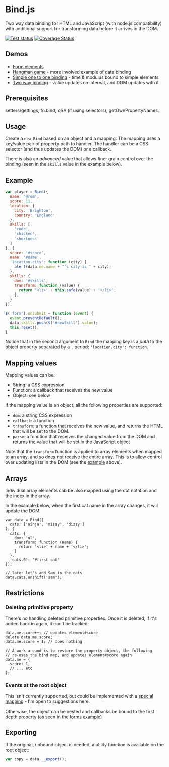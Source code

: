 # Bind.js

Two way data binding for HTML and JavaScript (with node.js compatibility) with additional support for transforming data before it arrives in the DOM.

[![Test status](https://api.travis-ci.org/remy/bind.png?branch=master)](https://travis-ci.org/remy/bind) [![Coverage Status](https://coveralls.io/repos/remy/bind/badge.svg)](https://coveralls.io/r/remy/bind)

## Demos

- [Form elements](https://jsbin.com/yoqaku/1/edit?console,output)
- [Hangman game](http://rem.jsbin.com/oZOvIJ/9/edit?js,output) - more involved example of data binding
- [Simple one to one binding](http://rem.jsbin.com/xavej/2/edit?js,output) - time & modulus bound to simple elements
- [Two way binding](http://rem.jsbin.com/vezeja/5/edit?js,output) - value updates on interval, and DOM updates with it

## Prerequisites

setters/gettings, fn.bind, qSA (if using selectors), getOwnPropertyNames.

## Usage

Create a `new Bind` based on an object and a mapping. The mapping uses a key/value pair of property path to handler. The handler can be a CSS selector (and thus updates the DOM) or a callback.

There is also an *advanced* value that allows finer grain control over the binding (seen in the `skills` value in the example below).

## Example

```js
var player = Bind({
  name: '@rem',
  score: 11,
  location: {
    city: 'Brighton',
    country: 'England'
  },
  skills: [
    'code',
    'chicken',
    'shortness'
  ]
}, {
  score: '#score',
  name: '#name',
  'location.city': function (city) {
    alert(data.me.name + "'s city is " + city);
  },
  skills: {
    dom: '#skills',
    transform: function (value) {
      return '<li>' + this.safe(value) + '</li>';
    },
  }
});

$('form').onsubmit = function (event) {
  event.preventDefault();
  data.skills.push($('#newSkill').value);
  this.reset();
}
```

Notice that in the second argument to `Bind` the mapping key is a *path* to the object property separated by a `.` period: `'location.city': function`.

## Mapping values

Mapping values can be:

* String: a CSS expression
* Function: a callback that receives the new value
* Object: see below

If the mapping value is an object, all the following properties are supported:

* `dom`: a string CSS expression
* `callback`: a function
* `transform`: a function that receives the new value, and returns the HTML that will be set to the DOM.
* `parse`: a function that receives the changed value from the DOM and returns the value that will be set in the JavaScript object

Note that the `transform` function is applied to array elements when mapped to an array, and so does not receive the entire array. This is to allow control over updating lists in the DOM (see the [example](#example) above).

## Arrays

Individual array elements cab be also mapped using the dot notation and the index in the array.

In the example below, when the first cat name in the array changes, it will update the DOM.

```
var data = Bind({
  cats: ['ninja', 'missy', 'dizzy']
}, {
  cats: {
    dom: 'ul',
    transform: function (name) {
      return '<li>' + name + '</li>';
    }
  },
  'cats.0': '#first-cat'
});

// later let's add Sam to the cats
data.cats.unshift('sam');
```

## Restrictions

### Deleting primitive property

There's no handling deleted primitive properties. Once it is deleted, if it's added back in again, it can't be tracked:

```
data.me.score++; // updates element#score
delete data.me.score;
data.me.score = 1; // does nothing

// A work around is to restore the property object, the following
// re-uses the bind map, and updates element#score again
data.me = {
  score: 1,
  // ... etc
};
```

### Events at the root object

This isn't currently supported, but could be implemented with a [special mapping](https://github.com/remy/bind/issues/7) - I'm open to suggestions here.

Otherwise, the object can be nested and callbacks be bound to the first depth property (as seen in the [forms example](http://jsbin.com/yoqaku/1/edit?js,output))

## Exporting

If the original, unbound object is needed, a utility function is available on the root object:

```js
var copy = data.__export();
```